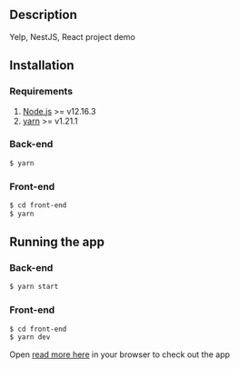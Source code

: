 ## Description
Yelp, NestJS, React project demo
## Installation
### Requirements
1. [Node.js](https://nodejs.org/en/) >= v12.16.3
2. [yarn](https://yarnpkg.com/) >= v1.21.1
### Back-end
```bash
$ yarn
```
### Front-end
```bash
$ cd front-end
$ yarn
```
## Running the app

### Back-end
```bash
$ yarn start
```
### Front-end
```bash
$ cd front-end
$ yarn dev
```
Open [read more here](http://localhost:3001) in your browser to check out the app
